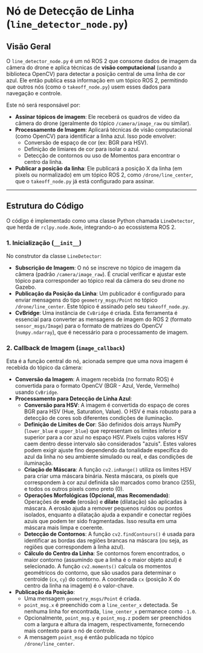 
# Nó de Detecção de Linha (`line_detector_node.py`)


## Visão Geral

O `line_detector_node.py` é um nó ROS 2 que consome dados de imagem da câmera do drone e aplica técnicas de **visão computacional** (usando a biblioteca OpenCV) para detectar a posição central de uma linha de cor azul. Ele então publica essa informação em um tópico ROS 2, permitindo que outros nós (como o `takeoff_node.py`) usem esses dados para navegação e controle.

Este nó será responsável por:

* **Assinar tópicos de imagem**: Ele receberá os quadros de vídeo da câmera do drone (geralmente do tópico `/camera/image_raw` ou similar).
* **Processamento de Imagem**: Aplicará técnicas de visão computacional (como OpenCV) para identificar a linha azul. Isso pode envolver:
    * Conversão de espaço de cor (ex: BGR para HSV).
    * Definição de limiares de cor para isolar o azul.
    * Detecção de contornos ou uso de Momentos para encontrar o centro da linha.
* **Publicar a posição da linha**: Ele publicará a posição X da linha (em pixels ou normalizado) em um tópico ROS 2, como `/drone/line_center`, que o `takeoff_node.py` já está configurado para assinar.

---

## Estrutura do Código

O código é implementado como uma classe Python chamada `LineDetector`, que herda de `rclpy.node.Node`, integrando-o ao ecossistema ROS 2.

### 1. Inicialização (`__init__`)

No construtor da classe `LineDetector`:

* **Subscrição de Imagem**: O nó se inscreve no tópico de imagem da câmera (padrão `/camera/image_raw`). É crucial verificar e ajustar este tópico para corresponder ao tópico real da câmera do seu drone no Gazebo.
* **Publicação da Posição da Linha**: Um publicador é configurado para enviar mensagens do tipo `geometry_msgs/Point` no tópico `/drone/line_center`. Este tópico é assinado pelo seu `takeoff_node.py`.
* **CvBridge**: Uma instância de `CvBridge` é criada. Esta ferramenta é essencial para converter as mensagens de imagem do ROS 2 (formato `sensor_msgs/Image`) para o formato de matrizes do OpenCV (`numpy.ndarray`), que é necessário para o processamento de imagem.

### 2. Callback de Imagem (`image_callback`)

Esta é a função central do nó, acionada sempre que uma nova imagem é recebida do tópico da câmera:

* **Conversão da Imagem**: A imagem recebida (no formato ROS) é convertida para o formato OpenCV (BGR - Azul, Verde, Vermelho) usando `CvBridge`.
* **Processamento para Detecção de Linha Azul**:
    * **Conversão para HSV**: A imagem é convertida do espaço de cores BGR para HSV (Hue, Saturation, Value). O HSV é mais robusto para a detecção de cores sob diferentes condições de iluminação.
    * **Definição de Limites de Cor**: São definidos dois arrays NumPy (`lower_blue` e `upper_blue`) que representam os limites inferior e superior para a cor azul no espaço HSV. Pixels cujos valores HSV caem dentro desse intervalo são considerados "azuis". Estes valores podem exigir ajuste fino dependendo da tonalidade específica do azul da linha no seu ambiente simulado ou real, e das condições de iluminação.
    * **Criação de Máscara**: A função `cv2.inRange()` utiliza os limites HSV para criar uma máscara binária. Nesta máscara, os pixels que correspondem à cor azul definida são marcados como branco (255), e todos os outros pixels como preto (0).
    * **Operações Morfológicas (Opcional, mas Recomendado)**: Operações de **erode** (erosão) e **dilate** (dilatação) são aplicadas à máscara. A erosão ajuda a remover pequenos ruídos ou pontos isolados, enquanto a dilatação ajuda a expandir e conectar regiões azuis que podem ter sido fragmentadas. Isso resulta em uma máscara mais limpa e coerente.
    * **Detecção de Contornos**: A função `cv2.findContours()` é usada para identificar as bordas das regiões brancas na máscara (ou seja, as regiões que correspondem à linha azul).
    * **Cálculo do Centro da Linha**: Se contornos forem encontrados, o maior contorno (assumindo que a linha é o maior objeto azul) é selecionado. A função `cv2.moments()` calcula os momentos geométricos do contorno, que são usados para determinar o centroide (`cx`, `cy`) do contorno. A coordenada `cx` (posição X do centro da linha na imagem) é o valor-chave.
* **Publicação da Posição**:
    * Uma mensagem `geometry_msgs/Point` é criada.
    * `point_msg.x` é preenchido com a `line_center_x` detectada. Se nenhuma linha for encontrada, `line_center_x` permanece como `-1.0`.
    * Opcionalmente, `point_msg.y` e `point_msg.z` podem ser preenchidos com a largura e altura da imagem, respectivamente, fornecendo mais contexto para o nó de controle.
    * A mensagem `point_msg` é então publicada no tópico `/drone/line_center`.